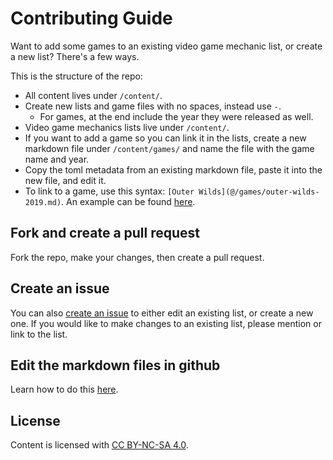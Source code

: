 # Contributing Guide

Want to add some games to an existing video game mechanic list, or create a new list? There's a few ways.

This is the structure of the repo:

- All content lives under `/content/`.
- Create new lists and game files with no spaces, instead use `-`.
    - For games, at the end include the year they were released as well.
- Video game mechanics lists live under `/content/`.
- If you want to add a game so you can link it in the lists, create a new markdown file under `/content/games/` and name the file with the game name and year. 
- Copy the toml metadata from an existing markdown file, paste it into the new file, and edit it.
- To link to a game, use this syntax: `[Outer Wilds](@/games/outer-wilds-2019.md)`. An example can be found [here](content/time-loop.md).

## Fork and create a pull request

Fork the repo, make your changes, then create a pull request.

## Create an issue

You can also [create an issue](https://github.com/StringPotatoTheory/awesome-video-game-mechanics/issues) to either edit an existing list, or create a new one. If you would like to make changes to an existing list, please mention or link to the list.

## Edit the markdown files in github

Learn how to do this [here](https://docs.github.com/en/repositories/working-with-files/managing-files/editing-files#editing-files-in-another-users-repository).

## License

Content is licensed with [CC BY-NC-SA 4.0](https://creativecommons.org/licenses/by-nc-sa/4.0/).
